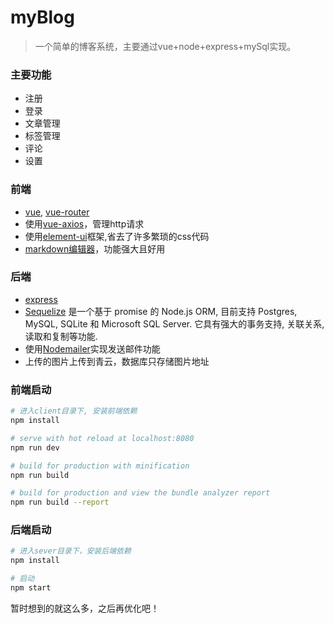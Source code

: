 # myBlog
> 一个简单的博客系统，主要通过vue+node+express+mySql实现。
### 主要功能
* 注册
* 登录
* 文章管理
* 标签管理
* 评论
* 设置
### 前端
* [vue](https://cn.vuejs.org/v2/guide/), [vue-router](https://router.vuejs.org/guide/#html)
* 使用[vue-axios](https://www.npmjs.com/package/vue-axios)，管理http请求
* 使用[element-ui](http://element-cn.eleme.io/#/zh-CN/component/installation)框架,省去了许多繁琐的css代码
* [markdown编辑器](https://www.npmjs.com/package/mavon-editor)，功能强大且好用
### 后端
* [express](http://www.expressjs.com.cn/)
* [Sequelize](Sequelize) 是一个基于 promise 的 Node.js ORM, 目前支持 Postgres, MySQL, SQLite 和 Microsoft SQL Server. 它具有强大的事务支持, 关联关系, 读取和复制等功能.
* 使用[Nodemailer](https://nodemailer.com/about/)实现发送邮件功能
* 上传的图片上传到青云，数据库只存储图片地址

 

### 前端启动

``` bash
# 进入client目录下, 安装前端依赖
npm install

# serve with hot reload at localhost:8080
npm run dev

# build for production with minification
npm run build

# build for production and view the bundle analyzer report
npm run build --report
```

### 后端启动

```bash
# 进入sever目录下，安装后端依赖
npm install

# 启动
npm start
```
暂时想到的就这么多，之后再优化吧！

